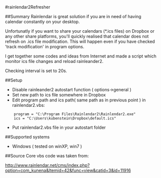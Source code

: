 #rainlendar2Refresher

##Summary
Rainlendar is great solution if you are in need of having calendar constantly on your desktop.

Unfortunatly if you want to share your calendars (*.ics files) on Dropbox or any other share platforms, you'll quickly realised that calendar does not refresh on .ics file modification. This will happen even if you have checked 'track modification' in program options.

I get together some codes and ideas from Internet and made a script which monitor ics file changes and reload rainleander2.

Checking interval is set to 20s.

##Setup
* Disable rainleander2 autostart function ( options->general )
* Set new path to ics file somewhere in Dropbox
* Edit program path and ics path( same path as in previous point ) in rainlendar2.vbs:

```
    program = "C:\Program Files\Rainlendar2\Rainlendar2.exe"
    ics = "C:\Users\kubenstein\Dropbox\default.ics"
```

* Put rainlendar2.vbs file in your autostart folder

##Supported systems
* Windows ( tested on winXP, win7 )


##Source
Core vbs code was taken from:

http://www.rainlendar.net/cms/index.php?option=com_kunena&Itemid=42&func=view&catid=3&id=11916
